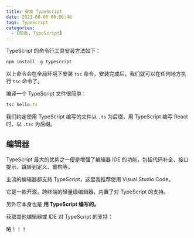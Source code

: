 ```yaml
---
title: 安装 TypeScript
date: 2021-08-06 00:06:48
tags: TypeScript
categories:
  - [随敲, TypeScript]
---
```


TypeScript 的命令行工具安装方法如下：

```js
npm install -g typescript
```

以上命令会在全局环境下安装 `tsc` 命令，安装完成后，我们就可以在任何地方执行 `tsc` 命令了。

编译一个 TypeScript 文件很简单：

```js
tsc hello.ts
```

我们约定使用 TypeScript 编写的文件以 `.ts` 为后缀，用 TypeScript 编写 React 时，以 `.tsc` 为后缀。

<!-- more -->

## 编辑器

TypeScript 最大的优势之一便是增强了编辑器 IDE 的功能，包括代码补全、接口提示、跳转到定义、重构等。

主流的编辑器都支持 TypeScript，这里我推荐使用 Visual Studio Code。

它是一款开源，跨终端的轻量级编辑器，内置了对 TypeScript 的支持。

另外它本身也是 **用 TypeScript 编写的。**

获取其他编辑器或 IDE 对 TypeScript 的支持：

略！！！
